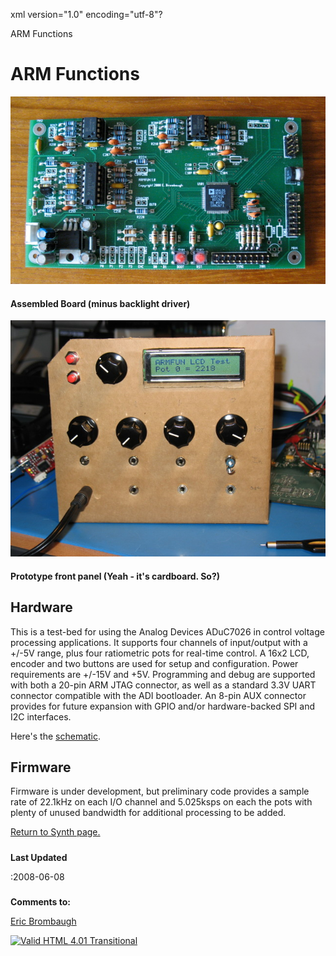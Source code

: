 xml version="1.0" encoding="utf-8"?



ARM Functions



# ARM Functions


[![armfun](armfun.jpg)](armfun.jpg)


#### Assembled Board (minus backlight driver)


[![armfun frontpanel](armfun_fp.jpg)](armfun_fp.jpg)


#### Prototype front panel (Yeah - it's cardboard. So?)


## Hardware


This is a test-bed for using the Analog Devices ADuC7026 in control voltage 
processing applications. It supports four channels of input/output with a +/-5V 
range, plus four ratiometric pots for real-time control. A 16x2 LCD, encoder 
and two buttons are used for setup and configuration. Power requirements are
+/-15V and +5V. Programming and debug are supported with both a 20-pin ARM JTAG 
connector, as well as a standard 3.3V UART connector compatible with the ADI 
bootloader. An 8-pin AUX connector provides for future expansion with GPIO and/or
hardware-backed SPI and I2C interfaces.

Here's the [schematic](armfun_pg1-3.pdf).

## Firmware


Firmware is under development, but preliminary code provides a sample rate 
of 22.1kHz on each I/O channel and 5.025ksps on each the pots with plenty of
unused bandwidth for additional processing to be added.
 
[Return to Synth page.](../index.html)
##### 
**Last Updated**


:2008-06-08
##### 
**Comments to:**


[Eric Brombaugh](mailto:ebrombaugh1@cox.net)

[![Valid HTML 4.01 Transitional](http://www.w3.org/Icons/valid-html401)](http://validator.w3.org/check?uri=referer)











